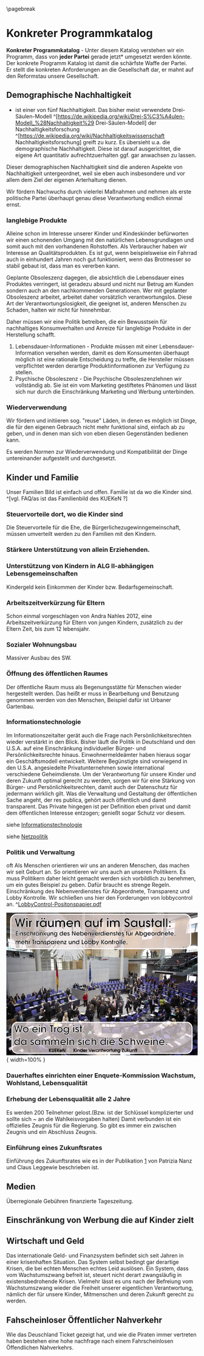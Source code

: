 \pagebreak
# Konkreter Programmkatalog

**Konkreter Programmkatalog** - Unter diesem Katalog verstehen wir ein Programm, dass von **jeder Partei** gerade jetzt* umgesetzt werden könnte.  
Der konkrete Programm Katalog ist damit die schärfste Waffe der Partei.  
Er stellt die konkreten Anforderungen an die Gesellschaft dar, er mahnt auf den Reformstau unsere Gesellschaft.  


## Demographische Nachhaltigkeit

 - ist einer von fünf  Nachhaltigkeit. Das bisher meist verwendete Drei-Säulen-Modell ^[https://de.wikipedia.org/wiki/Drei-S%C3%A4ulen-Modell_%28Nachhaltigkeit%29 Drei-Säulen-Modell] der Nachhaltigkeitsforschung ^[https://de.wikipedia.org/wiki/Nachhaltigkeitswissenschaft Nachhaltigkeitsforschung] greift zu kurz. Es übersieht u.a. die demographische Nachhaltigkeit. Diese ist darauf ausgerichtet, die eigene Art quantitativ aufrechtzuerhalten ggf. gar anwachsen zu lassen.

Dieser demographischen Nachhaltigkeit sind die anderen Aspekte von Nachhaltigkeit untergeordnet, weil sie eben auch insbesondere und vor allem dem Ziel der eigenen Arterhaltung dienen. 

Wir fördern Nachwuchs durch vielerlei Maßnahmen und nehmen als erste politische Partei überhaupt genau diese Verantwortung endlich einmal ernst.


### langlebige Produkte

Alleine schon im Interesse unserer Kinder und Kindeskinder befürworten wir einen schonenden Umgang mit den natürlichen Lebensgrundlagen und somit auch mit den vorhandenen Rohstoffen. Als Verbraucher haben wir
Interesse an Qualitätsprodukten. Es ist gut, wenn beispielsweise ein Fahrrad auch in einhundert Jahren noch gut funktioniert, wenn das Brotmesser so stabil gebaut ist, dass man es vererben kann. 

Geplante Obsoleszenz dagegen, die absichtlich die Lebensdauer eines Produktes verringert, ist geradezu absurd und nicht nur Betrug am Kunden sondern auch an den nachkommenden Generationen. Wer mit geplanter Obsoleszenz arbeitet, arbeitet daher vorsätzlich verantwortungslos. Diese Art der Verantwortungslosigkeit, die geeignet ist, anderen Menschen zu Schaden, halten wir nicht für hinnehmbar.

Daher müssen wir eine Politik betreiben, die ein Bewusstsein für nachhaltiges Konsumverhalten und Anreize für langlebige Produkte in der Herstellung schafft.

1.  Lebensdauer-Informationen - Produkte müssen mit einer Lebensdauer-Information versehen werden, damit es dem Konsumenten überhaupt möglich ist eine rationale Entscheidung zu treffe, die Hersteller müssen verpflichtet werden derartige Produktinformationen zur Verfügung zu stellen.
2.  Psychische Obsoleszenz - Die Psychische Obsoleszenzlehnen wir vollständig ab. Sie ist ein vom Marketing gestiftetes Phänomen und lässt sich nur durch die Einschränkung Marketing und Werbung unterbinden.

### Wiederverwendung

Wir fördern und initiieren sog. "reuse" Läden, in denen es möglich ist Dinge, die für den eigenen Gebrauch nicht mehr funktional sind, einfach ab zu geben, und in denen man sich von eben diesen Gegenständen bedienen kann. 

Es werden Normen zur Wiederverwendung und Kompatibilität der Dinge untereinander aufgestellt und durchgesetzt.  

## Kinder und Familie

Unser Familien Bild ist einfach und offen. Familie ist da wo die Kinder
sind. ^[vgl. FAQ/as ist das Familienbild des KUEKeN ?]


### Steuervorteile dort, wo die Kinder sind

Die Steuervorteile für die Ehe, die Bürgerlichezugewinngemeinschaft, müssen umverteilt werden zu den Familien mit den Kindern. 

### Stärkere Unterstützung von allein Erziehenden.



### Unterstützung von Kindern in ALG II-abhängigen Lebensgemeinschaften

Kindergeld kein Einkommen der Kinder bzw. Bedarfsgemeinschaft.

### Arbeitszeitverkürzung für Eltern

Schon einmal vorgeschlagen von Andra Nahles 2012, eine Arbeitszeitverkürzung für Eltern von jungen Kindern, zusätzlich zu der Eltern Zeit, bis zum 12 lebensjahr.


### Sozialer Wohnungsbau

Massiver Ausbau des SW.

### Öffnung des öffentlichen Raumes

Der öffentliche Raum muss als Begenungsstätte für Menschen wieder hergestellt werden. Das heißt er muss in Bearbeitung und Benutzung genommen werden von den Menschen, Beispiel dafür ist Urbaner Gartenbau.

### Informationstechnologie

Im Informationszeitalter gerät auch die Frage nach Persönlichkeitsrechten wieder verstärkt in den Blick. Bisher läuft die Politik in Deutschland und den U.S.A. auf eine Einschränkung individueller Bürger- und Persönlichkeitsrechte hinaus. Einwohnermeldeämter haben hieraus sogar ein Geschäftsmodell entwickelt. Weitere Begünstigte sind vorwiegend in den U.S.A. angesiedelte Privatunternehmen sowie international verschiedene Geheimdienste. Um der Verantwortung für unsere Kinder und deren Zukunft optimal gerecht zu werden, sorgen wir für eine Stärkung von Bürger- und Persönlichkeitsrechten, damit auch der Datenschutz für jedermann wirklich gilt. Was die Verwaltung und Gestaltung der öffentlichen Sache angeht, der res publica, gehört auch öffentlich und damit transparent. Das Private hingegen ist per Definition eben privat und damit dem öffentlichen Interesse entzogen; genießt sogar Schutz vor diesem.  

siehe [Informationstechnologie](/wiki/Informationstechnologie "wikilink")

siehe [Netzpolitik](/wiki/Netzpolitik "wikilink")

### Politik und Verwaltung
oft
Als Menschen orientieren wir uns an anderen Menschen, das machen wir seit Geburt an. So orientieren wir uns auch an unseren Politikern. Es muss Politikern daher leicht gemacht werden sich vorbildlich zu benehmen, um ein gutes Beispiel zu geben. Dafür braucht es strenge Regeln. Einschränkung des Nebenverdienstes für Abgeordnete, Transparenz und Lobby Kontrolle. Wir schließen uns hier den Forderungen von lobbycontrol an. ^[LobbyControl-Positonspapier.pdf](https://www.lobbycontrol.de/wp-content/uploads/LobbyControl-Positonspapier.pdf)

![Wo ein Trog ...](resources/plakate/Saustall.png ){ width=100% }  


### Dauerhaftes einrichten einer Enquete-Kommission Wachstum, Wohlstand, Lebensqualität

### Erhebung der Lebensqualität alle 2 Jahre

Es werden 200 Teilnehmer gelost.(Bzw. ist der Schlüssel komplizierter und sollte sich \~ an die Wahlkeisvorgaben halten) Damit verbunden ist ein offizielles Zeugnis für die Regierung. So gibt es immer ein zwischen Zeugnis und ein Abschluss Zeugnis.

### Einführung eines Zukunftsrates

Einführung des Zukunftsrates wie es in der Publikation
[1](https://www.academia.edu/22379414/Die_Konsultative._Mehr_Demokratie_durch_B%C3%BCrgerbeteiligung)
von Patrizia Nanz und Claus Leggewie beschrieben ist.

## Medien

Überregionale Gebühren finanzierte Tageszeitung.

## Einschränkung von Werbung die auf Kinder zielt



## Wirtschaft und Geld

Das internationale Geld- und Finanzsystem befindet sich seit Jahren in einer krisenhaften Situation. Das System selbst bedingt gar derartige Krisen, die bei echten Menschen echtes Leid auslösen. Ein System, dass
vom Wachstumszwang befreit ist, steuert nicht derart zwangsläufig in existensbedrohende Krisen. Vielmehr lässt es uns nach der Befreiung vom Wachstumszwang wieder die Freiheit unserer eigentlichen Verantwortung,
nämlich der für unsere Kinder, Mitmenschen und deren Zukunft gerecht zu werden.


## Fahscheinloser Öffentlicher Nahverkehr

Wie das Deuschland Ticket gezeigt hat, und wie die Piraten immer vertreten haben bestehen eine hohe nachfrage nach einem Fahrscheinlosen Öffendlichen Nahverkehrs. 